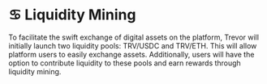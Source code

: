 # ♋ Liquidity Mining

To facilitate the swift exchange of digital assets on the platform, Trevor will initially launch two liquidity pools: TRV/USDC and TRV/ETH. This will allow platform users to easily exchange assets. Additionally, users will have the option to contribute liquidity to these pools and earn rewards through liquidity mining.
